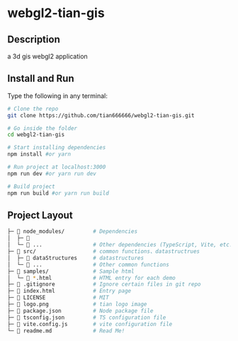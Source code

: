 <!--
 * @Description: 
 * @Author: tianyw
 * @Date: 2023-01-25 15:18:01
 * @LastEditTime: 2023-01-27 00:25:35
 * @LastEditors: tianyw
-->
# webgl2-tian-gis

## Description

a 3d gis webgl2 application

## Install and Run

Type the following in any terminal:

```bash
# Clone the repo
git clone https://github.com/tian666666/webgl2-tian-gis.git

# Go inside the folder
cd webgl2-tian-gis

# Start installing dependencies
npm install #or yarn

# Run project at localhost:3000
npm run dev #or yarn run dev

# Build project
npm run build #or yarn run build
```

## Project Layout

```bash
├─ 📂 node_modules/         # Dependencies
│  ├─ 📁 
│  └─ 📁 ...                # Other dependencies (TypeScript, Vite, etc.)
├─ 📂 src/                  # common functions、datastructrues
│  ├─ 📁 dataStructures     # datastructures
│  └─ 📁 ...                # Other common functions
├─ 📂 samples/              # Sample html
│  └─ 📄 *.html             # HTML entry for each demo
├─ 📄 .gitignore            # Ignore certain files in git repo
├─ 📄 index.html            # Entry page
├─ 📄 LICENSE               # MIT
├─ 📄 logo.png              # tian logo image
├─ 📄 package.json          # Node package file
├─ 📄 tsconfig.json         # TS configuration file
├─ 📄 vite.config.js        # vite configuration file
└─ 📄 readme.md             # Read Me!
```